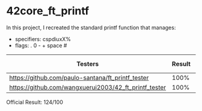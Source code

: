 # 42core_ft_printf

In this project, I recreated the standard printf function that manages:
- specifiers: cspdiuxX%
- flags: . 0 - + space #

| Testers                                             | Result | Minor Problems               |
|-----------------------------------------------------|--------|------------------------------|
|https://github.com/paulo-santana/ft_printf_tester    | 100%   | None                         |
|https://github.com/wangxuerui2003/42_ft_printf_tester| 100%   | None                         |

Official Result: 124/100
